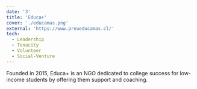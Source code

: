 ```yaml
---
date: '3'
title: 'Educa+'
cover: './educamas.png'
external: 'https://www.preueducamas.cl/'
tech:
  - Leadership
  - Tenacity
  - Volunteer
  - Social-Venture
---
```


Founded in 2015, Educa+ is an NGO dedicated to college success for low-income students by offering them support and coaching.
